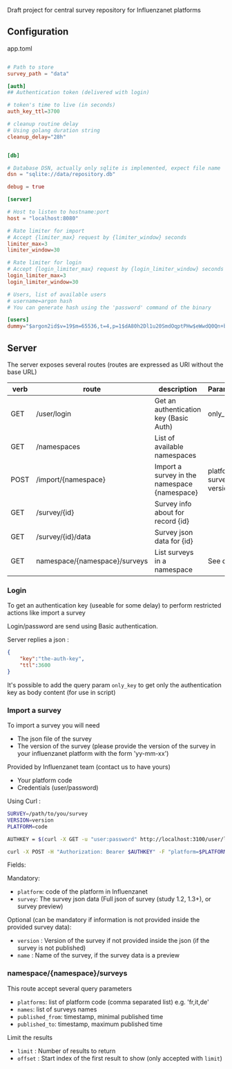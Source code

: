 Draft project for central survey repository for Influenzanet platforms

## Configuration

app.toml
```toml

# Path to store 
survey_path = "data"

[auth]
## Authentication token (delivered with login)

# token's time to live (in seconds)
auth_key_ttl=3700

# cleanup routine delay
# Using golang duration string 
cleanup_delay="28h" 


[db]

# Database DSN, actually only sqlite is implemented, expect file name
dsn = "sqlite://data/repository.db"

debug = true

[server]

# Host to listen to hostname:port
host = "localhost:8080"

# Rate limiter for import
# Accept {limiter_max} request by {limiter_window} seconds
limiter_max=3
limiter_window=30

# Rate limiter for login
# Accept {login_limiter_max} request by {login_limiter_window} seconds
login_limiter_max=3
login_limiter_window=30

# Users, list of available users
# username=argon hash
# You can generate hash using the 'password' command of the binary

[users] 
dummy="$argon2id$v=19$m=65536,t=4,p=1$dA80h2Dl1u20SmdOqptPHw$eWwdQ0Qn+b8goFJ8xUB0P2RKPRTNu5+pzMxFLQ5rxvA"

```

## Server

The server exposes several routes (routes are expressed as URI without the base URL)

| verb |route                             |  description                                 | Parameters  |
|------|----------------------------------|----------------------------------------------| ----------- |
| GET  | /user/login                      | Get an authentication key (Basic Auth)       |  only_key   |
| GET  | /namespaces                      | List of available namespaces                 |             |
| POST | /import/{namespace}              | Import a survey in the namespace {namespace} | platform, survey, version  |
| GET  | /survey/{id}                     | Survey info about for record {id}            |             |
| GET  | /survey/{id}/data                | Survey json data for {id}                    |             |
| GET  | namespace/{namespace}/surveys    | List surveys in a namespace                  | See details |

### Login

To get an authentication key (useable for some delay) to perform restricted actions like import a survey

Login/password are send using Basic authentication.

Server replies a json :
```json
{
    "key":"the-auth-key",
    "ttl":3600
}
```

It's possible to add the query param `only_key` to get only the authentication key as body content (for use in script)

### Import a survey

To import a survey you will need
- The json file of the survey
- The version of the survey (please provide the version of the survey in your influenzanet platform with the form 'yy-mm-xx')

Provided by Influenzanet team (contact us to have yours)
- Your platform code
- Credentials (user/password)

Using Curl :

```bash
SURVEY=/path/to/you/survey
VERSION=version
PLATFORM=code

AUTHKEY = $(curl -X GET -u "user:password" http://localhost:3100/user/login?only_key=1)

curl -X POST -H "Authorization: Bearer $AUTHKEY" -F "platform=$PLATFORM" -F "survey=@$SURVEY" http://localhost:8080/import/influenzanet
```

Fields:

Mandatory:
- `platform`:  code of the platform in Influenzanet
- `survey`: The survey json data (Full json of survey (study 1.2, 1.3+), or survey preview)

Optional (can be mandatory if information is not provided inside the provided survey data):

- `version` : Version of the survey if not provided inside the json (if the survey is not published)
- `name` : Name of the survey, if the survey data is a preview

### namespace/{namespace}/surveys

This route accept several query parameters


- `platforms`: list of platform code (comma separated list) e.g. 'fr,it,de'
- `names`: list of surveys names
- `published_from`: timestamp, minimal published time
- `published_to`: timestamp, maximum published time

Limit the results
- `limit`  : Number of results to return
- `offset` : Start index of the first result to show (only accepted with `limit`)
